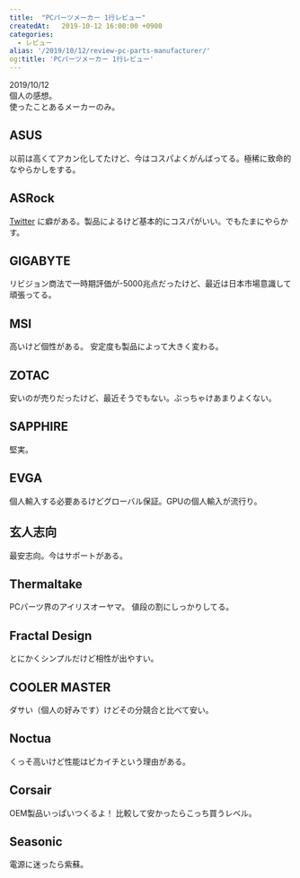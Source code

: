 ```yaml
---
title:  "PCパーツメーカー 1行レビュー"
createdAt:   2019-10-12 16:00:00 +0900
categories: 
  - レビュー
alias: '/2019/10/12/review-pc-parts-manufacturer/'
og:title: 'PCパーツメーカー 1行レビュー'
---
```


2019/10/12  
個人の感想。  
使ったことあるメーカーのみ。

## ASUS
以前は高くてアカン化してたけど、今はコスパよくがんばってる。極稀に致命的なやらかしをする。

## ASRock
[Twitter](https://twitter.com/asrockj) に癖がある。製品によるけど基本的にコスパがいい。でもたまにやらかす。

## GIGABYTE
リビジョン商法で一時期評価が-5000兆点だったけど、最近は日本市場意識して頑張ってる。

## MSI
高いけど個性がある。 安定度も製品によって大きく変わる。

## ZOTAC
安いのが売りだったけど、最近そうでもない。ぶっちゃけあまりよくない。

## SAPPHIRE
堅実。

## EVGA
個人輸入する必要あるけどグローバル保証。GPUの個人輸入が流行り。

## 玄人志向
最安志向。今はサポートがある。

## Thermaltake
PCパーツ界のアイリスオーヤマ。 値段の割にしっかりしてる。

## Fractal Design
とにかくシンプルだけど相性が出やすい。

## COOLER MASTER
ダサい（個人の好みです）けどその分競合と比べて安い。

## Noctua
くっそ高いけど性能はピカイチという理由がある。

## Corsair
OEM製品いっぱいつくるよ！ 比較して安かったらこっち買うレベル。

## Seasonic
電源に迷ったら紫蘇。
